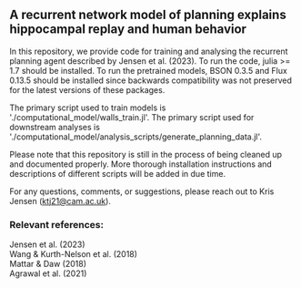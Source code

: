 ## A recurrent network model of planning explains hippocampal replay and human behavior

In this repository, we provide code for training and analysing the recurrent planning agent described by Jensen et al. (2023).
To run the code, julia >= 1.7 should be installed.
To run the pretrained models, BSON 0.3.5 and Flux 0.13.5 should be installed since backwards compatibility was not preserved for the latest versions of these packages.

The primary script used to train models is './computational_model/walls_train.jl'.
The primary script used for downstream analyses is './computational_model/analysis_scripts/generate_planning_data.jl'.

Please note that this repository is still in the process of being cleaned up and documented properly.
More thorough installation instructions and descriptions of different scripts will be added in due time.

For any questions, comments, or suggestions, please reach out to Kris Jensen (ktj21@cam.ac.uk).

### Relevant references:
Jensen et al. (2023)\
Wang & Kurth-Nelson et al. (2018)\
Mattar & Daw (2018)\
Agrawal et al. (2021)


